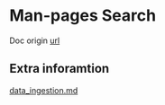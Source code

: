 # Man-pages Search

Doc origin [url](https://mirrors.edge.kernel.org/pub/linux/docs/man-pages/man-pages-6.9.tar.xz)

## Extra inforamtion

[data_ingestion.md](data_ingestion.md)